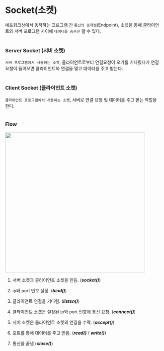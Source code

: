 ﻿# Socket(소켓)

네트워크상에서 동작하는 프로그램 간 `통신의 종착점`(Endpoint), 소켓을 통해 클라이언트와 서버 프로그램 사이에 `데이터를 송수신` 할 수 있다.
<br><br>

### Server Socket (서버 소켓)
`서버 프로그램에서 사용하는 소켓`, 클라이언트로부터 연결요청이 오기를 기다렸다가 연결요청이 들어오면 클라이언트와 연결을 맺고 데이터를 주고 받는다.
<br><br>

### Client Socket (클라이언트 소켓)
`클라이언트 프로그램에서 사용하는 소켓`, 서버로 연결 요청 및 데이터를 주고 받는 역할을 한다.
<br><br>

### Flow

<img src="https://user-images.githubusercontent.com/46274903/99140129-3911bd80-2682-11eb-991b-91cf32588014.png " width="450"  height="450">

<br>

1. 서버 소켓과 클라이언트 소켓을 만듬. (***socket()***)

2. ip와 port 번호 설정. (***bind()***)
3. 클라이언트 연결을 기다림. (***listen()***)
4. 클라이언트 소켓은 설정된 ip와 port 번호에 통신 요청. (***connect()***)
5. 서버 소켓은 클라이언트 소켓의 연결을 수락. (***accept()***)
6. 포트를 통해 데이터를 주고 받음. (***read()*** / ***write()***)
7. 통신을 끝냄 (***close()***)
